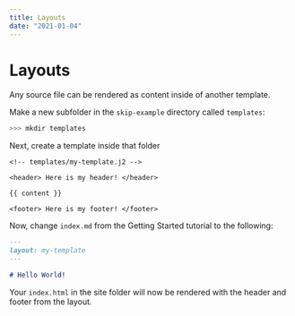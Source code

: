 ```yaml
---
title: Layouts
date: "2021-01-04"
---
```


# Layouts

Any source file can be rendered as content inside of another template.

Make a new subfolder in the `skip-example` directory called `templates`:

``` bash
>>> mkdir templates
```

Next, create a template inside that folder

``` jinja2
<!-- templates/my-template.j2 -->

<header> Here is my header! </header>

{{ content }}

<footer> Here is my footer! </footer>

```

Now, change `index.md` from the Getting Started tutorial to the following:

``` markdown
---
layout: my-template
---

# Hello World!
```

Your `index.html` in the site folder will now be rendered with the header and footer from the layout.